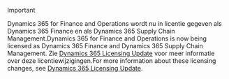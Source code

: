 > [!IMPORTANT]
> <span data-ttu-id="6e6e0-101">Dynamics 365 for Finance and Operations wordt nu in licentie gegeven als Dynamics 365 Finance en als Dynamics 365 Supply Chain Management.</span><span class="sxs-lookup"><span data-stu-id="6e6e0-101">Dynamics 365 for Finance and Operations is now being licensed as Dynamics 365 Finance and Dynamics 365 Supply Chain Management.</span></span> <span data-ttu-id="6e6e0-102">Zie [Dynamics 365 Licensing Update](https://docs.microsoft.com/dynamics365/licensing/update) voor meer informatie over deze licentiewijzigingen.</span><span class="sxs-lookup"><span data-stu-id="6e6e0-102">For more information about these licensing changes, see [Dynamics 365 Licensing Update](https://docs.microsoft.com/dynamics365/licensing/update).</span></span> 
